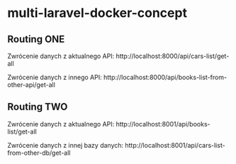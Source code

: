 # multi-laravel-docker-concept

## Routing ONE

Zwrócenie danych z aktualnego API: 
http://localhost:8000/api/cars-list/get-all

Zwrócenie danych z innego API: 
http://localhost:8000/api/books-list-from-other-api/get-all

## Routing TWO

Zwrócenie danych z aktualnego API: 
http://localhost:8001/api/books-list/get-all

Zwrócenie danych z innej bazy danych: 
http://localhost:8001/api/cars-list-from-other-db/get-all
